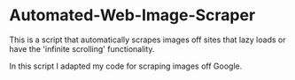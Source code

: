 # Automated-Web-Image-Scraper
This is a script that automatically scrapes images off sites that lazy loads or have the 'infinite scrolling' functionality.

In this script I adapted my code for scraping images off Google. 
